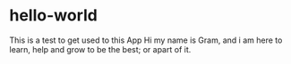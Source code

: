 # hello-world
This is a test to get used to this App
Hi my name is Gram, and i am here to learn, help and grow to be the best; or apart of it.
